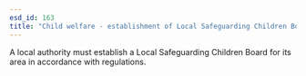 ```yaml
---
esd_id: 163
title: "Child welfare - establishment of Local Safeguarding Children Board"
---
```


A local authority must establish a Local Safeguarding Children Board for its area in accordance with regulations. 

